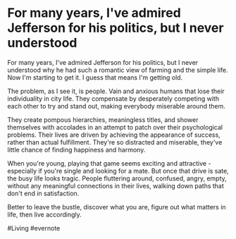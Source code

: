 # For many years, I've admired Jefferson for his politics, but I never understood

For many years, I've admired Jefferson for his politics, but I never understood why he had such a romantic view of farming and the simple life. Now I'm starting to get it. I guess that means I'm getting old.

The problem, as I see it, is people. Vain and anxious humans that lose their individuality in city life. They compensate by desperately competing with each other to try and stand out, making everybody miserable around them.

They create pompous hierarchies, meaningless titles, and shower themselves with accolades in an attempt to patch over their psychological problems. Their lives are driven by achieving the appearance of success, rather than actual fulfillment. They're so distracted and miserable, they've little chance of finding happiness and harmony.

When you're young, playing that game seems exciting and attractive - especially if you're single and looking for a mate. But once that drive is sate, the busy life looks tragic. People fluttering around, confused, angry, empty, without any meaningful connections in their lives, walking down paths that don't end in satisfaction.

Better to leave the bustle, discover what you are, figure out what matters in life, then live accordingly.

\#Living #evernote

